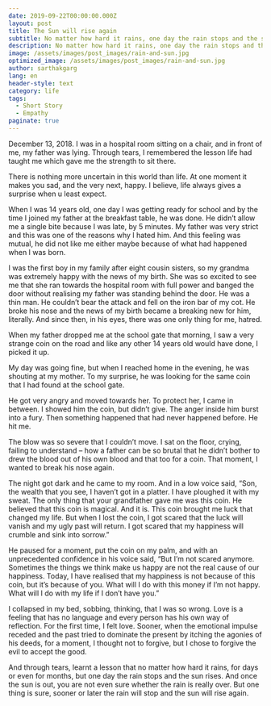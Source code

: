 ```yaml
---
date: 2019-09-22T00:00:00.000Z
layout: post
title: The Sun will rise again
subtitle: No matter how hard it rains, one day the rain stops and the sun rises.
description: No matter how hard it rains, one day the rain stops and the sun rises.
image: /assets/images/post_images/rain-and-sun.jpg
optimized_image: /assets/images/post_images/rain-and-sun.jpg
author: sarthakgarg
lang: en
header-style: text
category: life
tags:
  - Short Story
  - Empathy
paginate: true
---
```

December 13, 2018. I was in a hospital room sitting on a chair, and in front of me, my father was lying. Through tears, I remembered the lesson life had taught me which gave me the strength to sit there.

There is nothing more uncertain in this world than life. At one moment it makes you sad, and the very next, happy. I believe, life always gives a surprise when u least expect.

When I was 14 years old, one day I was getting ready for school and by the time I joined my father at the breakfast table, he was done. He didn’t allow me a single bite because I was late, by 5 minutes. My father was very strict and this was one of the reasons why I hated him. And this feeling was mutual, he did not like me either maybe because of what had happened when I was born. 

I was the first boy in my family after eight cousin sisters, so my grandma was extremely happy with the news of my birth. She was so excited to see me that she ran towards the hospital room with full power and banged the door without realising my father was standing behind the door. He was a thin man. He couldn’t bear the attack and fell on the iron bar of my cot. He broke his nose and the news of my birth became a breaking new for him, literally. And since then, in his eyes, there was one only thing for me, hatred.

When my father dropped me at the school gate that morning, I saw a very strange coin on the road and like any other 14 years old would have done, I picked it up.

My day was going fine, but when I reached home in the evening, he was shouting at my mother. To my surprise, he was looking for the same coin that I had found at the school gate.

He got very angry and moved towards her. To protect her, I came in between. I showed him the coin, but didn’t give. The anger inside him burst into a fury. Then something happened that had never happened before. He hit me.

The blow was so severe that I couldn’t move. I sat on the floor, crying, failing to understand – how a father can be so brutal that he didn’t bother to drew the blood out of his own blood and that too for a coin. That moment, I wanted to break his nose again.

The night got dark and he came to my room. And in a low voice said, “Son, the wealth that you see, I haven’t got in a platter. I have ploughed it with my sweat. The only thing that your grandfather gave me was this coin. He believed that this coin is magical. And it is. This coin brought me luck that changed my life. But when I lost the coin, I got scared that the luck will vanish and my ugly past will return. I got scared that my happiness will crumble and sink into sorrow.”

He paused for a moment, put the coin on my palm, and with an unprecedented confidence in his voice said, “But I’m not scared anymore. Sometimes the things we think make us happy are not the real cause of our happiness. Today, I have realised that my happiness is not because of this coin, but it’s because of you. What will I do with this money if I’m not happy. What will I do with my life if I don’t have you.”

I collapsed in my bed, sobbing, thinking, that I was so wrong. Love is a feeling that has no language and every person has his own way of reflection. For the first time, I felt love. Sooner, when the emotional impulse receded and the past tried to dominate the present by itching the agonies of his deeds, for a moment, I thought not to forgive, but I chose to forgive the evil to accept the good.  

And through tears, learnt a lesson that no matter how hard it rains, for days or even for months, but one day the rain stops and the sun rises. And once the sun is out, you are not even sure whether the rain is really over. But one thing is sure, sooner or later the rain will stop and the sun will rise again.